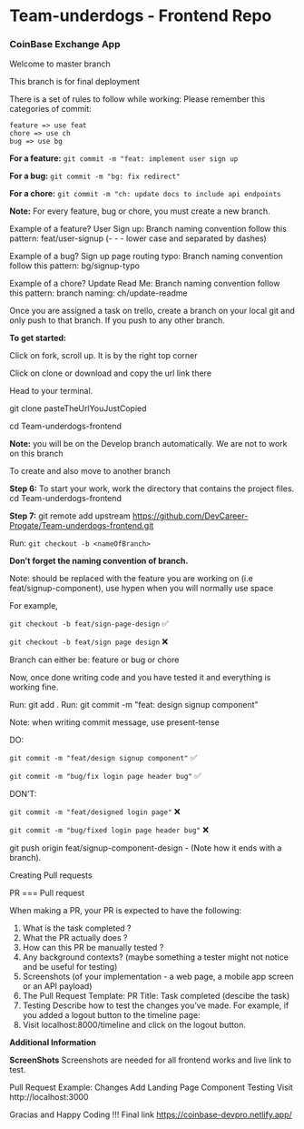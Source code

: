 # Team-underdogs - Frontend Repo

### CoinBase Exchange App

Welcome to master branch

This branch is for final deployment

There is a set of rules to follow while working:
Please remember this categories of commit:

```
feature => use feat
chore => use ch
bug => use bg
```

**For a feature:**
`git commit -m "feat: implement user sign up`

**For a bug:**
`git commit -m "bg: fix redirect"`

**For a chore:**
`git commit -m "ch: update docs to include api endpoints`

**Note:** For every feature, bug or chore, you must create a new branch.

Example of a feature?
User Sign up: Branch naming convention follow this pattern: feat/user-signup (- - - lower case and separated by dashes)

Example of a bug?
Sign up page routing typo: Branch naming convention follow this pattern: bg/signup-typo

Example of a chore?
Update Read Me: Branch naming convention follow this pattern: branch naming: ch/update-readme

Once you are assigned a task on trello, create a branch on your local git and only push to that branch. If you push to any other branch.

**To get started:**

Click on fork, scroll up. It is by the right top corner

Click on clone or download and copy the url link there

Head to your terminal.

git clone pasteTheUrlYouJustCopied

cd Team-underdogs-frontend

**Note:** you will be on the Develop branch automatically. We are not to work on this branch

To create and also move to another branch

**Step 6:** To start your work, work the directory that contains the project files.
cd Team-underdogs-frontend

**Step 7:** git remote add upstream https://github.com/DevCareer-Progate/Team-underdogs-frontend.git

Run: `git checkout -b <nameOfBranch>`

**Don’t forget the naming convention of branch.**

Note: <nameOfBranch> should be replaced with the feature you are working on (i.e feat/signup-component), use hypen when you will normally use space

For example,

`git checkout -b feat/sign-page-design` ✅

`git checkout -b feat/sign page design` ❌

Branch can either be: feature or bug or chore

Now, once done writing code and you have tested it and everything is working fine.

Run: git add .
Run: git commit -m "feat: design signup component"

Note: when writing commit message, use present-tense

DO:

`git commit -m "feat/design signup component"` ✅

`git commit -m "bug/fix login page header bug"` ✅

DON’T:

`git commit -m "feat/designed login page"` ❌

`git commit -m "bug/fixed login page header bug"` ❌

git push origin feat/signup-component-design - (Note how it ends with a branch).

Creating Pull requests

PR === Pull request

When making a PR, your PR is expected to have the following:

1. What is the task completed ?
2. What the PR actually does ?
3. How can this PR be manually tested ?
4. Any background contexts? (maybe something a tester might not notice and be useful for testing)
5. Screenshots (of your implementation - a web page, a mobile app screen or an API payload)
6. The Pull Request Template: PR Title: Task completed (descibe the task)
7. Testing Describe how to test the changes you’ve made. For example, if you added a logout button to the timeline page:
8. Visit localhost:8000/timeline and click on the logout button.

**Additional Information**

**ScreenShots**
Screenshots are needed for all frontend works and live link to test.

Pull Request Example: Changes
Add Landing Page Component
Testing Visit http://localhost:3000

Gracias and Happy Coding !!!
Final link https://coinbase-devpro.netlify.app/
